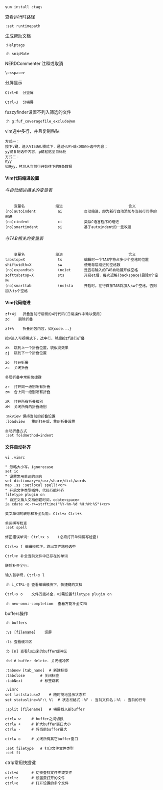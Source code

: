 `yum install ctags`

查看运行时路径

`:set runtimepath`

生成帮助文档

```
:Helptags

:h snipMate
```

NERDCommenter 注释或取消

`\c<space>`

分屏显示

```
Ctrl+K  分竖屏

Ctrl+J  分横屏
```

fuzzyfinder设置不列入筛选的文件

`:h g:fuf_coveragefile_exclude@en`

vim选中多行，并且复制粘贴

```
方式一：
按下v键，进入VISUAL模式下，通过<UP>或<DOWN>选中内容；
yy键复制选中内容，p键粘贴至目标处
方式二：
nyy
如9yy，拷贝从当前行开始往下的9条数据
```

#### Vim代码缩进设置

###### 与自动缩进相关的变量表
```
    变量名              缩进                              含义
(no)autoindent          ai          自动缩进，即为新行自动添加与当前行同等的缩进
(no)cindent             ci          类似C语言程序的缩进
(no)smartindent         si          基于autoindent的一些改进
```

###### 与TAB相关的变量表
```
    变量名              缩进                              含义
tabstop=X               ts          编辑时一个TAB字符占多少个空格的位置
shiftwidth=X            sw          使用每层缩进的空格数
(no)expandtab           (no)et      是否将输入的TAB自动展开成空格
softtabstop=X           sts         开启et后，每次退格(backspace)删除X个空格
(no)smarttab            (no)sta     开启时，在行首按TAB将加入sw个空格，否则加入ts个空格
```

#### Vim代码缩进

```
zf+4j   折叠当前行后面的4行代码(日常操作中难以使用)
zd    删除折叠

zf+%	折叠闭包内容，如{code...}

按v进入可视模式下，选中行，然后按zf进行折叠

zk	跳到上一个折叠位置，貌似没效果
zj	跳到下一个折叠位置

zo	打开折叠
zc	关闭折叠

多层折叠中常用快捷键

zr	打开同一级别所有折叠
zm	合上同一级别所有折叠

zR	打开所有折叠级别
zM	关闭所有的折叠级别

:mkview	保持当前的折叠设置
:loadview	重新打开后，重新折叠设置

自动折叠方式
:set foldmethod=indent
```

#### 文件自动补齐

```
vi .vimrc

" 忽略大小写，ignorecase
set ic
" 设置常用单词的词典
set dictionary+=/usr/share/dict/words
map ,ss :setlocal spell!<cr>
" 开启文件类型插件，代码万能补齐
filetype plugin on
" 自定义插入文档创建时间，cdate<space>
ia cdate <c-r>=strftime("%Y-%m-%d %H:%M:%S")<cr>

英文单词的联想和补全功能: Ctrl+x Ctrl+k

单词拼写检查
:set spell

修正错误单词: Ctrl+x s    (必须打开单词拼写检查)

Ctrl+x f 编辑模式下，跳出文件路径选中

Ctrl+n 补全当前文件中已存在的单词

联想补齐全行:

输入首字母，Ctrl+x l

:h i_CTRL-@	查看编辑模块下，快捷键的文档

Ctrl+x o	文件万能补全，vi需设置filetype plugin on

:h new-omni-completion	查看万能补全文档
```

buffers操作
```
:h buffers

:vs [filename]    竖屏

:ls 查看缓冲区

:b [n] 查看ls出来的buffer缓冲区

:bd	# buffer delete. 关闭缓冲区

:tabnew [tab_name]	# 新建标签
:tabclose		# 关闭标签
:tabNext		# 标签跳转

.vimrc
set laststatus=2	# 随时随地显示状态栏
set statusline=%F:\ %l	# 状态栏格式：%F - 当前文件名；%l - 当前的行号

:split [filename]	# 横屏载入新buffer

ctrlw w		# buffer之间切换
ctrlw +		# 扩大buffer窗口大小
ctrlw -		# 将当前buffer最大

ctrlw o		# 关闭所有其它buffer窗口

:set filetype	# 打印文件文件类型
:set ft
```

ctrlp常用快捷键
```
ctrl+d      # 切换查找文件夹或文件
ctrl+z      # 设置要打开的文件
ctrl+o      # 打开设置的多个文件
```
